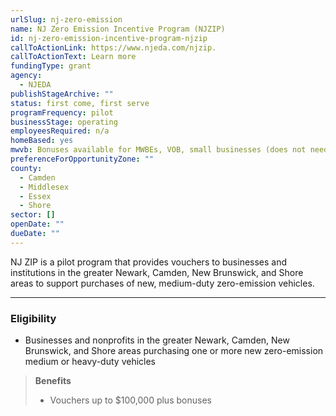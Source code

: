 ```yaml
---
urlSlug: nj-zero-emission
name: NJ Zero Emission Incentive Program (NJZIP)
id: nj-zero-emission-incentive-program-njzip
callToActionLink: https://www.njeda.com/njzip.
callToActionText: Learn more
fundingType: grant
agency:
  - NJEDA
publishStageArchive: ""
status: first come, first serve
programFrequency: pilot
businessStage: operating
employeesRequired: n/a
homeBased: yes
mwvb: Bonuses available for MWBEs, VOB, small businesses (does not need to be SBE)
preferenceForOpportunityZone: ""
county:
  - Camden
  - Middlesex
  - Essex
  - Shore
sector: []
openDate: ""
dueDate: ""
---
```


NJ ZIP is a pilot program that provides vouchers to businesses and institutions in the greater Newark, Camden, New Brunswick, and Shore areas to support purchases of new, medium-duty zero-emission vehicles.

---

### Eligibility

- Businesses and nonprofits in the greater Newark, Camden, New Brunswick, and Shore areas purchasing one or more new zero-emission medium or heavy-duty vehicles

> **Benefits**
>
> - Vouchers up to $100,000 plus bonuses
